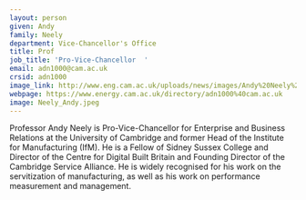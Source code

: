 ```yaml
---
layout: person
given: Andy
family: Neely
department: Vice-Chancellor's Office
title: Prof
job_title: 'Pro-Vice-Chancellor  '
email: adn1000@cam.ac.uk
crsid: adn1000
image_link: http://www.eng.cam.ac.uk/uploads/news/images/Andy%20Neely%20cropped.jpg
webpage: https://www.energy.cam.ac.uk/directory/adn1000%40cam.ac.uk
image: Neely_Andy.jpeg
---
```


Professor Andy Neely is Pro-Vice-Chancellor for Enterprise and Business Relations at the University of Cambridge and former Head of the Institute for Manufacturing (IfM). He is a Fellow of Sidney Sussex College and Director of the Centre for Digital Built Britain and Founding Director of the Cambridge Service Alliance. He is widely recognised for his work on the servitization of manufacturing, as well as his work on performance measurement and management.